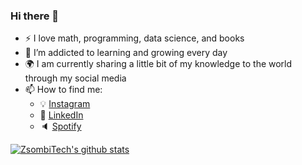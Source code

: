 ### Hi there 👋

- :zap: I love math, programming, data science, and books
- 🌱 I’m addicted to learning and growing every day
- :earth_africa: I am currently sharing a little bit of my knowledge to the world through my social media
- 📫 How to find me: 
  - :bulb: [Instagram](https://www.instagram.com/__hzsombi/)
  - :office: [LinkedIn](https://www.linkedin.com/in/zsombor-horv%C3%A1th-b2a409214/)
  - :speaker: [Spotify](https://medium.com/@theartistsofdatascience/why-we-should-be-more-like-winnie-the-pooh-khuyen-tran-on-the-artists-of-data-science-c610c91d4c14)


[![ZsombiTech's github stats](https://github-readme-stats.vercel.app/api?username=ZsombiTech&count_private=true&show_icons=true&theme=radical&hide_rank=false)](https://github.com/anuraghazra/github-readme-stats)

